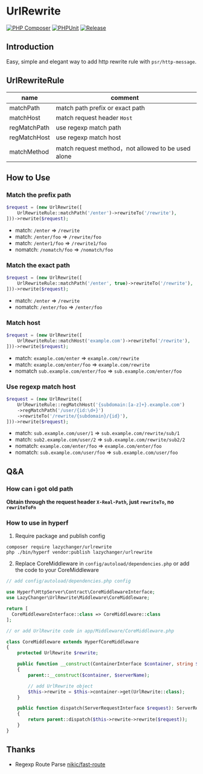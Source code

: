# UrlRewrite
[![PHP Composer](https://github.com/lazychanger/urlrewrite/actions/workflows/php.yml/badge.svg)](https://github.com/lazychanger/urlrewrite/actions/workflows/php.yml)
[![PHPUnit](https://github.com/lazychanger/urlrewrite/actions/workflows/test.yml/badge.svg)](https://github.com/lazychanger/urlrewrite/actions/workflows/test.yml)
[![Release](https://github.com/lazychanger/urlrewrite/actions/workflows/release.yml/badge.svg)](https://github.com/lazychanger/urlrewrite/actions/workflows/release.yml)

## Introduction
Easy, simple and elegant way to add http rewrite rule with `psr/http-message`.

## UrlRewriteRule

| name         | comment                                           |
|--------------|---------------------------------------------------|
| matchPath    | match path prefix or exact path                   |
| matchHost    | match request header `Host`                       |
| regMatchPath | use regexp match path                             |
| regMatchHost | use regexp match host                             |
| matchMethod  | match request method，not allowed to be used alone |

## How to Use

### Match the prefix path

```php
$request = (new UrlRewrite([
    UrlRewriteRule::matchPath('/enter')->rewriteTo('/rewrite'),
]))->rewrite($request);
```

- match: `/enter` => `/rewrite`
- match: `/enter/foo` => `/rewrite/foo`
- match: `/enter1/foo` => `/rewrite1/foo`
- nomatch: `/nomatch/foo` => `/nomatch/foo`

### Match the exact path

```php
$request = (new UrlRewrite([
    UrlRewriteRule::matchPath('/enter', true)->rewriteTo('/rewrite'),
]))->rewrite($request);
```

- match: `/enter` => `/rewrite`
- nomatch: `/enter/foo` => `/enter/foo`

### Match host

```php
$request = (new UrlRewrite([
    UrlRewriteRule::matchHost('example.com')->rewriteTo('/rewrite'),
]))->rewrite($request);
```

- match: `example.com/enter` => `example.com/rewrite`
- match: `example.com/enter/foo` => `example.com/rewrite`
- nomatch `sub.example.com/enter/foo` => `sub.example.com/enter/foo`

### Use regexp match host

```php
$request = (new UrlRewrite([
    UrlRewriteRule::regMatchHost('{subdomain:[a-z]+}.example.com')
    ->regMatchPath('/user/{id:\d+}')
    ->rewriteTo('/rewrite/{subdomain}/{id}'),
]))->rewrite($request);
```

- match: `sub.example.com/user/1` => `sub.example.com/rewrite/sub/1`
- match: `sub2.example.com/user/2` => `sub.example.com/rewrite/sub2/2`
- nomatch: `example.com/enter/foo` => `example.com/enter/foo`
- nomatch: `sub.example.com/user/foo` => `sub.example.com/user/foo`

## Q&A

### How can i got old path

**Obtain through the request header `X-Real-Path`, just `rewriteTo`, no `rewriteToFn`**

### How to use in hyperf
1. Require package and publish config
```shell
composer require lazychanger/urlrewrite
php ./bin/hyperf vendor:publish lazychanger/urlrewrite
```

2. Replace CoreMiddleware in `config/autoload/dependencies.php` or add the code to your CoreMiddleware
```php
// add config/autoload/dependencies.php config

use Hyperf\HttpServer\Contract\CoreMiddlewareInterface;
use LazyChanger\UrlRewrite\Middleware\CoreMiddleware;

return [
  CoreMiddlewareInterface::class => CoreMiddleware::class
];
```

```php
// or add UrlRewrite code in app/Middleware/CoreMiddleware.php

class CoreMiddleware extends HyperfCoreMiddleware
{
    protected UrlRewrite $rewrite;

    public function __construct(ContainerInterface $container, string $serverName)
    {
        parent::__construct($container, $serverName);

        // add UrlRewrite object
        $this->rewrite = $this->container->get(UrlRewrite::class);
    }

    public function dispatch(ServerRequestInterface $request): ServerRequestInterface
    {
        return parent::dispatch($this->rewrite->rewrite($request));
    }
}
```

## Thanks
- Regexp Route Parse [nikic/fast-route](https://github.com/nikic/FastRoute)